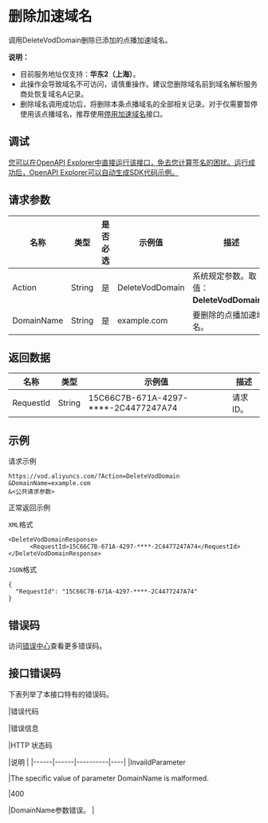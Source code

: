 # 删除加速域名

调用DeleteVodDomain删除已添加的点播加速域名。

**说明：**

-   目前服务地址仅支持：**华东2（上海）**。
-   此操作会导致域名不可访问，请慎重操作。建议您删除域名前到域名解析服务商处恢复域名A记录。
-   删除域名调用成功后，将删除本条点播域名的全部相关记录。对于仅需要暂停使用该点播域名，推荐使用[停用加速域名](~~120208~~)接口。

## 调试

[您可以在OpenAPI Explorer中直接运行该接口，免去您计算签名的困扰。运行成功后，OpenAPI Explorer可以自动生成SDK代码示例。](https://api.aliyun.com/#product=vod&api=DeleteVodDomain&type=RPC&version=2017-03-21)

## 请求参数

|名称|类型|是否必选|示例值|描述|
|--|--|----|---|--|
|Action|String|是|DeleteVodDomain|系统规定参数。取值：**DeleteVodDomain**。 |
|DomainName|String|是|example.com|要删除的点播加速域名。 |

## 返回数据

|名称|类型|示例值|描述|
|--|--|---|--|
|RequestId|String|15C66C7B-671A-4297-\*\*\*\*-2C4477247A74|请求ID。 |

## 示例

请求示例

```
https://vod.aliyuncs.com/?Action=DeleteVodDomain
&DomainName=example.com
&<公共请求参数>
```

正常返回示例

`XML`格式

```
<DeleteVodDomainResponse>
      <RequestId>15C66C7B-671A-4297-****-2C4477247A74</RequestId>
</DeleteVodDomainResponse>
```

`JSON`格式

```
{
  "RequestId": "15C66C7B-671A-4297-****-2C4477247A74"
}
```

## 错误码

访问[错误中心](https://error-center.aliyun.com/status/product/vod)查看更多错误码。

## 接口错误码

下表列举了本接口特有的错误码。

|错误代码

|错误信息

|HTTP 状态码

|说明 |
|------|------|----------|----|
|InvaildParameter

|The specific value of parameter DomainName is malformed.

|400

|DomainName参数错误。 |

